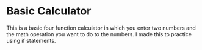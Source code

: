 # Basic Calculator
 This is a basic four function calculator in which you enter two numbers and the math operation you want to do to the numbers. I made this to practice using if statements. 
